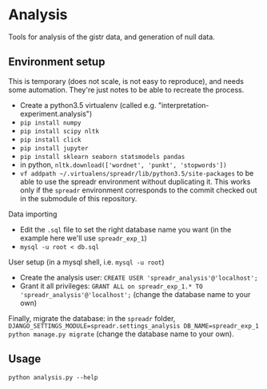 Analysis
========

Tools for analysis of the gistr data, and generation of null data.

Environment setup
-----------------

This is temporary (does not scale, is not easy to reproduce), and needs some automation. They're just notes to be able to recreate the process.

* Create a python3.5 virtualenv (called e.g. "interpretation-experiment.analysis")
* `pip install numpy`
* `pip install scipy nltk`
* `pip install click`
* `pip install jupyter`
* `pip install sklearn seaborn statsmodels pandas`
* in python, `nltk.download(['wordnet', 'punkt', 'stopwords'])`
* `vf addpath ~/.virtualens/spreadr/lib/python3.5/site-packages` to be able to use the spreadr environment without duplicating it. This works only if the `spreadr` environment corresponds to the commit checked out in the submodule of this repository.

Data importing

* Edit the `.sql` file to set the right database name you want (in the example here we'll use `spreadr_exp_1`)
* `mysql -u root < db.sql`

User setup (in a mysql shell, i.e. `mysql -u root`)

* Create the analysis user: `CREATE USER 'spreadr_analysis'@'localhost';`
* Grant it all privileges: `GRANT ALL on spreadr_exp_1.* TO 'spreadr_analysis'@'localhost';` (change the database name to your own)

Finally, migrate the database: in the `spreadr` folder, `DJANGO_SETTINGS_MODULE=spreadr.settings_analysis DB_NAME=spreadr_exp_1 python manage.py migrate` (change the database name to your own).

Usage
-----

`python analysis.py --help`
